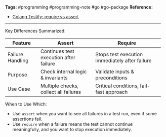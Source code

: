 **Tags:**
#programming #programming-note #go #go-package 
**Reference:**
- [Golang Testify: require vs assert](https://medium.com/freethreads/golang-testify-require-vs-assert-b3bbfb4e0b8f)

___

Key Differences Summarized:

| Feature          | Assert                                 | Require                                        |
| ---------------- | -------------------------------------- | ---------------------------------------------- |
| Failure Handling | Continues test execution after failure | Stops test execution immediately after failure |
| Purpose          | Check internal logic & invariants      | Validate inputs & preconditions                |
| Use Case         | Multiple checks, collect all failures  | Critical conditions, fail-fast approach        |

When to Use Which:
- Use `assert` when you want to see all failures in a test run, even if some assertions fail.
- Use `require` when a failure means the test cannot continue meaningfully, and you want to stop execution immediately.